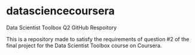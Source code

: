 # datasciencecoursera
Data Scientist Toolbox Q2 GitHub Respoitory

This is a repository made to satisfy the requirements of question #2 of the final project
for the Data Scientist Toolbox course on Coursera.
